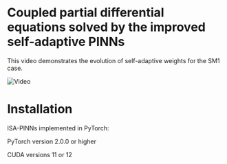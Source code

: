 # Coupled partial differential equations solved by the improved self-adaptive PINNs

This video demonstrates the evolution of self-adaptive weights for the SM1 case.

![Video](https://gitee.com/wilsonhu/npdesg/raw/master/sa-sm1-animation.gif)

# Installation
ISA-PINNs implemented in PyTorch:

PyTorch version 2.0.0 or higher

CUDA versions 11 or 12
